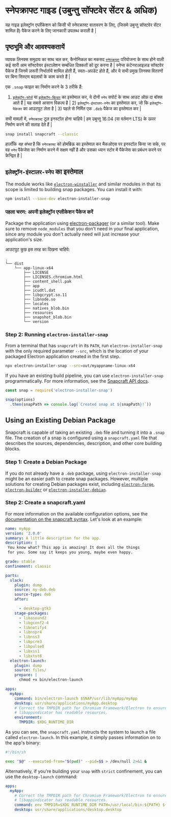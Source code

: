 # स्नेपक्राफ्ट गाइड (उबुन्तु सॉफ्टवेर सेंटर & अधिक)

यह गाइड इलेक्ट्रॉन एप्लीकेशन को किसी भी स्नेपक्राफ्ट वातावरण के लिए, (जिसमे उबुन्तु सॉफ्टवेर सेंटर शामिल है) पैकेज करने के लिए जानकारी उपलब्ध कराती है |

## पृष्ठभूमि और आवश्यकतायें

व्यापक लिनक्स समुदाय का साथ चल कर, कैनोनिकल का मकसद [`स्नेपक्राफ्ट`](https://snapcraft.io/) परियोजना के साथ होने वाली कई सारी आम सॉफ्टवेयर इंस्टालेशन सम्बंधित दिक्कतों को दूर करना है | स्नेप्स कंटेनराआइज़ड सॉफ्टवेर पैकेज हैं जिनमें ज़रूरी निर्भार्तायें शामिल होती हैं, स्वतः-अपडेट होते हैं, और ये सभी प्रमुख लिनक्स वितरणों पर बिना सिस्टम बदलावों के काम करते हैं |

एक `.snap` फाइल का निर्माण करने के 3 तरीके हैं:

1) [`इलेक्ट्रॉन-फोर्ज`](https://github.com/electron-userland/electron-forge) या [`इलेक्ट्रॉन-बिल्डर`](https://github.com/electron-userland/electron-builder) का इस्तेमाल कर, ये दोनों `स्नेप` सपोर्ट के साथ आउट ऑफ़ दा बॉक्स आते हैं | यह सबसे आसान विकल्प है | 2) `इलेक्ट्रॉन-इंस्टालर-स्नेप` का इस्तेमाल कर, जो कि `इलेक्ट्रॉन-पैकेजर` का आउटपुट लेता है | 3) पहले से निर्मित एक `.deb` पैकेज का इस्तेमाल कर |

सभी मामलों में, `स्नेपक्राफ्ट` टूल इनस्टॉल होना चाहिये | हम उबुन्तु 16.04 (या वर्तमान LTS) के ऊपर निर्माण करने की सलाह देते हैं |

```sh
snap install snapcraft --classic
```

हालाँकि *यह संभव* है कि `स्नेपक्राफ्ट` को होमब्रिऊ का इस्तेमाल कर मैकओएस पर इनस्टॉल किया जा सके, पर वह `स्नेप` पैकेजेस का निर्माण करने में सक्षम नहीं है और उसका ध्यान स्टोर में पैकेजेस का प्रबंधन करने पर केन्द्रित है |

## `इलेक्ट्रॉन-इंस्टालर-स्नेप` का इस्तेमाल

The module works like [`electron-winstaller`](https://github.com/electron/windows-installer) and similar modules in that its scope is limited to building snap packages. You can install it with:

```sh
npm install --save-dev electron-installer-snap
```

### पहला चरण: अपनी इलेक्ट्रॉन एप्लीकेशन पैकेज करें

Package the application using [electron-packager](https://github.com/electron-userland/electron-packager) (or a similar tool). Make sure to remove `node_modules` that you don't need in your final application, since any module you don't actually need will just increase your application's size.

आउटपुट कुछ इस तरह का दिखना चाहिये:

```text
.
└── dist
    └── app-linux-x64
        ├── LICENSE
        ├── LICENSES.chromium.html
        ├── content_shell.pak
        ├── app
        ├── icudtl.dat
        ├── libgcrypt.so.11
        ├── libnode.so
        ├── locales
        ├── natives_blob.bin
        ├── resources
        ├── snapshot_blob.bin
        └── version
```

### Step 2: Running `electron-installer-snap`

From a terminal that has `snapcraft` in its `PATH`, run `electron-installer-snap` with the only required parameter `--src`, which is the location of your packaged Electron application created in the first step.

```sh
npx electron-installer-snap --src=out/myappname-linux-x64
```

If you have an existing build pipeline, you can use `electron-installer-snap` programmatically. For more information, see the [Snapcraft API docs](https://docs.snapcraft.io/build-snaps/syntax).

```js
const snap = require('electron-installer-snap')

snap(options)
  .then(snapPath => console.log(`Created snap at ${snapPath}!`))
```

## Using an Existing Debian Package

Snapcraft is capable of taking an existing `.deb` file and turning it into a `.snap` file. The creation of a snap is configured using a `snapcraft.yaml` file that describes the sources, dependencies, description, and other core building blocks.

### Step 1: Create a Debian Package

If you do not already have a `.deb` package, using `electron-installer-snap` might be an easier path to create snap packages. However, multiple solutions for creating Debian packages exist, including [`electron-forge`](https://github.com/electron-userland/electron-forge), [`electron-builder`](https://github.com/electron-userland/electron-builder) or [`electron-installer-debian`](https://github.com/unindented/electron-installer-debian).

### Step 2: Create a snapcraft.yaml

For more information on the available configuration options, see the [documentation on the snapcraft syntax](https://docs.snapcraft.io/build-snaps/syntax). Let's look at an example:

```yaml
name: myApp
version: '2.0.0'
summary: A little description for the app.
description: |
 You know what? This app is amazing! It does all the things
 for you. Some say it keeps you young, maybe even happy.

grade: stable
confinement: classic

parts:
  slack:
    plugin: dump
    source: my-deb.deb
    source-type: deb
    after:

      - desktop-gtk3
    stage-packages:
      - libasound2
      - libgconf2-4
      - libnotify4
      - libnspr4
      - libnss3
      - libpcre3
      - libpulse0
      - libxss1
      - libxtst6
  electron-launch:
    plugin: dump
    source: files/
    prepare: |
      chmod +x bin/electron-launch

apps:
  myApp:
    command: bin/electron-launch $SNAP/usr/lib/myApp/myApp
    desktop: usr/share/applications/myApp.desktop
    # Correct the TMPDIR path for Chromium Framework/Electron to ensure
    # libappindicator has readable resources.
    environment:
      TMPDIR: $XDG_RUNTIME_DIR
```

As you can see, the `snapcraft.yaml` instructs the system to launch a file called `electron-launch`. In this example, it simply passes information on to the app's binary:

```sh
#!/bin/sh

exec "$@" --executed-from="$(pwd)" --pid=$$ > /dev/null 2>&1 &
```

Alternatively, if you're building your `snap` with `strict` confinement, you can use the `desktop-launch` command:

```yaml
apps:
  myApp:
    # Correct the TMPDIR path for Chromium Framework/Electron to ensure
    # libappindicator has readable resources.
    command: env TMPDIR=$XDG_RUNTIME_DIR PATH=/usr/local/bin:${PATH} ${SNAP}/bin/desktop-launch $SNAP/myApp/desktop
    desktop: usr/share/applications/desktop.desktop
```